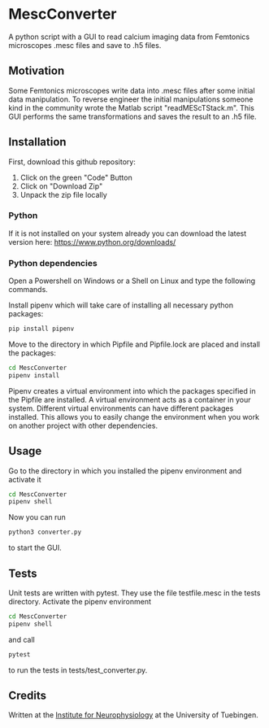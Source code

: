 # MescConverter
A python script with a GUI to read calcium imaging data from Femtonics microscopes .mesc files and save to .h5 files.


## Motivation
Some Femtonics microscopes write data into .mesc files after some initial data manipulation. To reverse engineer the initial manipulations someone kind in the community wrote the Matlab script "readMEScTStack.m". This GUI performs the same transformations and saves the result to an .h5 file.


## Installation
First, download this github repository:
1. Click on the green "Code" Button
2. Click on "Download Zip"
3. Unpack the zip file locally

### Python
If it is not installed on your system already you can download the latest version here: https://www.python.org/downloads/

### Python dependencies
Open a Powershell on Windows or a Shell on Linux and type the following commands.

Install pipenv which will take care of installing all necessary python packages:
```sh
pip install pipenv
```

Move to the directory in which Pipfile and Pipfile.lock are placed and install the packages:
```sh
cd MescConverter
pipenv install
```
Pipenv creates a virtual environment into which the packages specified in the Pipfile are installed. A virtual environment acts as a container in your system. Different virtual environments can have different packages installed. This allows you to easily change the environment when you work on another project with other dependencies. 


## Usage
Go to the directory in which you installed the pipenv environment and activate it
```sh
cd MescConverter
pipenv shell
```
Now you can run 
```sh
python3 converter.py
```
to start the GUI. 


## Tests
Unit tests are written with pytest. They use the file testfile.mesc in the tests directory. Activate the pipenv environment
```sh
cd MescConverter
pipenv shell
```
and call 
```sh
pytest
```
to run the tests in tests/test_converter.py.

## Credits
Written at the [Institute for Neurophysiology](http://www.physiologie2.uni-tuebingen.de/) at the University of Tuebingen. 
